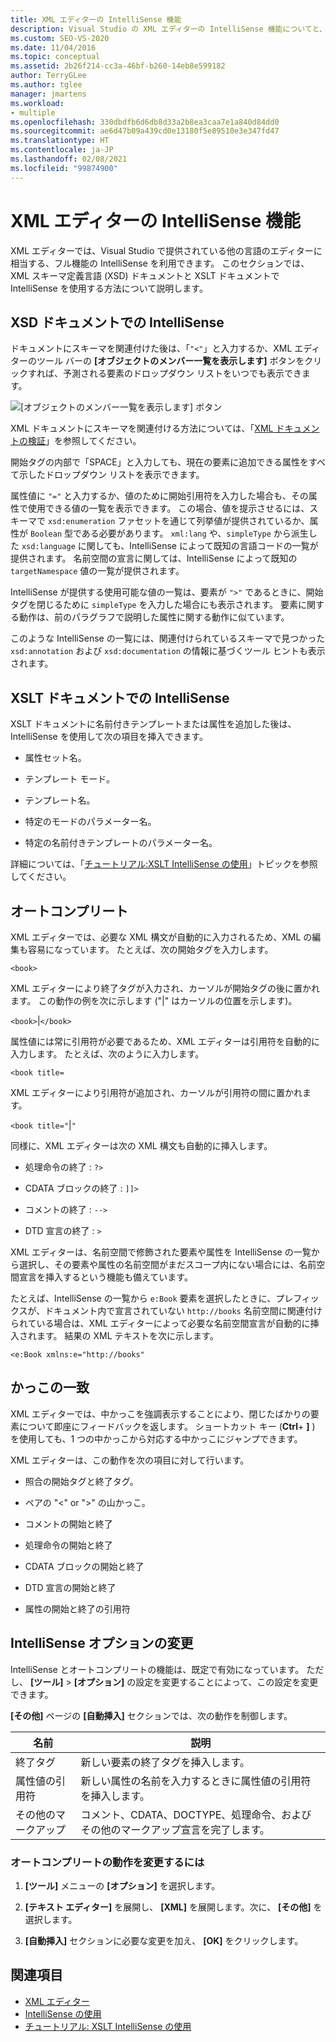```yaml
---
title: XML エディターの IntelliSense 機能
description: Visual Studio の XML エディターの IntelliSense 機能についてと、XML スキーマ定義言語 (XSD) および XSLT ドキュメントでそれらを使用する方法について学習します。
ms.custom: SEO-VS-2020
ms.date: 11/04/2016
ms.topic: conceptual
ms.assetid: 2b26f214-cc3a-46bf-b260-14eb8e599182
author: TerryGLee
ms.author: tglee
manager: jmartens
ms.workload:
- multiple
ms.openlocfilehash: 330dbdfb6d6db8d33a2b8ea3caa7e1a840d84dd0
ms.sourcegitcommit: ae6d47b09a439cd0e13180f5e89510e3e347fd47
ms.translationtype: HT
ms.contentlocale: ja-JP
ms.lasthandoff: 02/08/2021
ms.locfileid: "99874900"
---
```

# <a name="xml-editor-intellisense-features"></a>XML エディターの IntelliSense 機能

XML エディターでは、Visual Studio で提供されている他の言語のエディターに相当する、フル機能の IntelliSense を利用できます。 このセクションでは、XML スキーマ定義言語 (XSD) ドキュメントと XSLT ドキュメントで IntelliSense を使用する方法について説明します。

## <a name="intellisense-in-an-xsd-document"></a>XSD ドキュメントでの IntelliSense

ドキュメントにスキーマを関連付けた後は、「`"<"`」と入力するか、XML エディターのツール バーの **[オブジェクトのメンバー一覧を表示します]** ボタンをクリックすれば、予測される要素のドロップダウン リストをいつでも表示できます。

![[オブジェクトのメンバー一覧を表示します] ボタン](media/display-object-member-list-xml.png)

XML ドキュメントにスキーマを関連付ける方法については、「[XML ドキュメントの検証](../xml-tools/xml-document-validation.md)」を参照してください。

開始タグの内部で「SPACE」と入力しても、現在の要素に追加できる属性をすべて示したドロップダウン リストを表示できます。

属性値に `"="` と入力するか、値のために開始引用符を入力した場合も、その属性で使用できる値の一覧を表示できます。 この場合、値を提示させるには、スキーマで `xsd:enumeration` ファセットを通じて列挙値が提供されているか、属性が `Boolean` 型である必要があります。 `xml:lang` や、`simpleType` から派生した `xsd:language` に関しても、IntelliSense によって既知の言語コードの一覧が提供されます。 名前空間の宣言に関しては、IntelliSense によって既知の `targetNamespace` 値の一覧が提供されます。

IntelliSense が提供する使用可能な値の一覧は、要素が `">"` であるときに、開始タグを閉じるために `simpleType` を入力した場合にも表示されます。 要素に関する動作は、前のパラグラフで説明した属性に関する動作に似ています。

このような IntelliSense の一覧には、関連付けられているスキーマで見つかった `xsd:annotation` および `xsd:documentation` の情報に基づくツール ヒントも表示されます。

## <a name="intellisense-in-an-xslt-document"></a>XSLT ドキュメントでの IntelliSense

XSLT ドキュメントに名前付きテンプレートまたは属性を追加した後は、IntelliSense を使用して次の項目を挿入できます。

- 属性セット名。

- テンプレート モード。

- テンプレート名。

- 特定のモードのパラメーター名。

- 特定の名前付きテンプレートのパラメーター名。

詳細については、「[チュートリアル:XSLT IntelliSense の使用](../xml-tools/walkthrough-using-xslt-intellisense.md)」トピックを参照してください。

## <a name="auto-completion"></a>オートコンプリート

XML エディターでは、必要な XML 構文が自動的に入力されるため、XML の編集も容易になっています。 たとえば、次の開始タグを入力します。

`<book>`

XML エディターにより終了タグが入力され、カーソルが開始タグの後に置かれます。 この動作の例を次に示します ("&#124;" はカーソルの位置を示します)。

`<book>`&#124;`</book>`

属性値には常に引用符が必要であるため、XML エディターは引用符を自動的に入力します。 たとえば、次のように入力します。

`<book title=`

XML エディターにより引用符が追加され、カーソルが引用符の間に置かれます。

`<book title="`&#124;`"`

同様に、XML エディターは次の XML 構文も自動的に挿入します。

- 処理命令の終了 : `?>`

- CDATA ブロックの終了 : `]]>`

- コメントの終了 : `-->`

- DTD 宣言の終了 : `>`

XML エディターは、名前空間で修飾された要素や属性を IntelliSense の一覧から選択し、その要素や属性の名前空間がまだスコープ内にない場合には、名前空間宣言を挿入するという機能も備えています。

たとえば、IntelliSense の一覧から `e:Book` 要素を選択したときに、プレフィックスが、ドキュメント内で宣言されていない `http://books` 名前空間に関連付けられている場合は、XML エディターによって必要な名前空間宣言が自動的に挿入されます。 結果の XML テキストを次に示します。

`<e:Book xmlns:e="http://books"`

## <a name="brace-matching"></a>かっこの一致

XML エディターでは、中かっこを強調表示することにより、閉じたばかりの要素について即座にフィードバックを返します。 ショートカット キー (**Ctrl**+ **]** ) を使用しても、1 つの中かっこから対応する中かっこにジャンプできます。

XML エディターは、この動作を次の項目に対して行います。

- 照合の開始タグと終了タグ。

- ペアの "\<" or ">" の山かっこ。

- コメントの開始と終了

- 処理命令の開始と終了

- CDATA ブロックの開始と終了

- DTD 宣言の開始と終了

- 属性の開始と終了の引用符

## <a name="modify-the-intellisense-options"></a>IntelliSense オプションの変更

IntelliSense とオートコンプリートの機能は、既定で有効になっています。 ただし、 **[ツール]**  >  **[オプション]** の設定を変更することによって、この設定を変更できます。

**[その他]** ページの **[自動挿入]** セクションでは、次の動作を制御します。

|名前|説明|
|-|-----------------|
|終了タグ|新しい要素の終了タグを挿入します。|
|属性値の引用符|新しい属性の名前を入力するときに属性値の引用符を挿入します。|
|その他のマークアップ|コメント、CDATA、DOCTYPE、処理命令、およびその他のマークアップ宣言を完了します。|

### <a name="to-change-the-auto-completion-behavior"></a>オートコンプリートの動作を変更するには

1. **[ツール]** メニューの **[オプション]** を選択します。

2. **[テキスト エディター]** を展開し、 **[XML]** を展開します。次に、 **[その他]** を選択します。

3. **[自動挿入]** セクションに必要な変更を加え、 **[OK]** をクリックします。

## <a name="see-also"></a>関連項目

- [XML エディター](../xml-tools/xml-editor.md)
- [IntelliSense の使用](../ide/using-intellisense.md)
- [チュートリアル: XSLT IntelliSense の使用](../xml-tools/walkthrough-using-xslt-intellisense.md)
